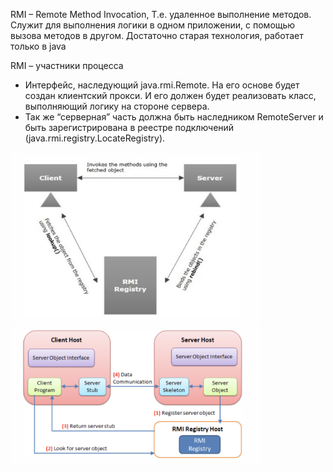 RMI – Remote Method Invocation, Т.е. удаленное выполнение методов. 
Служит для выполнения логики в одном приложении, с помощью вызова методов в другом.
Достаточно старая технология, работает только в java

RMI – участники процесса
- Интерфейс, наследующий java.rmi.Remote. На его основе будет создан клиентский прокси. И его должен будет реализовать класс, выполняющий логику на стороне сервера.
- Так же “серверная” часть должна быть наследником RemoteServer и быть зарегистрирована в реестре подключений (java.rmi.registry.LocateRegistry).


<img src="img/scheme_1.png" style="width: 400px;">

<img src="img/scheme_2.png" style="width: 400px;">